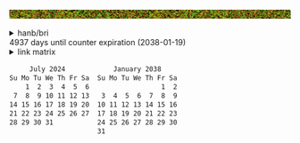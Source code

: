 ![banner](images/sunset.jpg)


<details><summary>hanb/bri</summary>
<sub><sup><sub><sup><sub><sup><sub><sup><sub><sup><sub><sup><sub><sup><sub><sup>
<pre>b   b   b   b   b   b     a   a   a   a   a   a   a     b   b   b   b   b   bb   b   b   b   b   b     a   a   a   a   a   a   a     b   b   b   b   b   bb   b   b   b   b   b     a   a   a   a   a   a   a     b   b   b   b   b   bb   b   b   b   b   b     a   a   a   a   a   a   a     b   b   b   b   b   b
       b   b   b   b   b     a   a   a   a   a   a   a   a     b   b   b   b   b    b   b   b   b   b     a   a   a   a   a   a   a   a     b   b   b   b   b    b   b   b   b   b     a   a   a   a   a   a   a   a     b   b   b   b   b    b   b   b   b   b     a   a   a   a   a   a   a   a     b   b   b   b   b  
                           a   a   a   a   a   a   a   a   a                                            a   a   a   a   a   a   a   a   a                                            a   a   a   a   a   a   a   a   a                                            a   a   a   a   a   a   a   a   a                      
       c   c   c   c   c     a   a   a   a   a   a   a   a     c   c   c   c   c    c   c   c   c   c     a   a   a   a   a   a   a   a     c   c   c   c   c    c   c   c   c   c     a   a   a   a   a   a   a   a     c   c   c   c   c    c   c   c   c   c     a   a   a   a   a   a   a   a     c   c   c   c   c  
     c   c   c   c   c   c     a   a   a   R   L   a   a     c   c   c   c   c   cc   c   c   c   c   c     a   a   a   R   L   a   a     c   c   c   c   c   cc   c   c   c   c   c     a   a   a   R   L   a   a     c   c   c   c   c   cc   c   c   c   c   c     a   a   a   R   L   a   a     c   c   c   c   c   c
       c   c   c   c   c   c     a   a   RRRRR L a   a     c   c   c   c   c   c    c   c   c   c   c   c     a   a   RRRRR L a   a     c   c   c   c   c   c    c   c   c   c   c   c     a   a   RRRRR L a   a     c   c   c   c   c   c    c   c   c   c   c   c     a   a   RRRRR L a   a     c   c   c   c   c   c  
     c   c   c   c   c   c   c     a   a  RRR  L   a     c   c   c   c   c   c   cc   c   c   c   c   c   c     a   a  RRR  L   a     c   c   c   c   c   c   cc   c   c   c   c   c   c     a   a  RRR  L   a     c   c   c   c   c   c   cc   c   c   c   c   c   c     a   a  RRR  L   a     c   c   c   c   c   c   c
       c   c   c   c   c   c   c         RRRRRLLL      c   c   c   c   c   c   c    c   c   c   c   c   c   c         RRRRRLLL      c   c   c   c   c   c   c    c   c   c   c   c   c   c         RRRRRLLL      c   c   c   c   c   c   c    c   c   c   c   c   c   c         RRRRRLLL      c   c   c   c   c   c   c  
     c   c   c   c   c   c   c     d   d RRRRR L   d     c   c   c   c   c   c   cc   c   c   c   c   c   c     d   d RRRRR L   d     c   c   c   c   c   c   cc   c   c   c   c   c   c     d   d RRRRR L   d     c   c   c   c   c   c   cc   c   c   c   c   c   c     d   d RRRRR L   d     c   c   c   c   c   c   c
       c   c   c   c   c   c     d   d   dRRRd   d   d     c   c   c   c   c   c    c   c   c   c   c   c     d   d   dRRRd   d   d     c   c   c   c   c   c    c   c   c   c   c   c     d   d   dRRRd   d   d     c   c   c   c   c   c    c   c   c   c   c   c     d   d   dRRRd   d   d     c   c   c   c   c   c  
     c   c   c   c   c   c     d   d   d  RRR  d   d   d     c   c   c   c   c   cc   c   c   c   c   c     d   d   d  RRR  d   d   d     c   c   c   c   c   cc   c   c   c   c   c     d   d   d  RRR  d   d   d     c   c   c   c   c   cc   c   c   c   c   c     d   d   d  RRR  d   d   d     c   c   c   c   c   c
       c   c   c   c   c     d   d   d   dRRRd   d   d   d     c   c   c   c   c    c   c   c   c   c     d   d   d   dRRRd   d   d   d     c   c   c   c   c    c   c   c   c   c     d   d   d   dRRRd   d   d   d     c   c   c   c   c    c   c   c   c   c     d   d   d   dRRRd   d   d   d     c   c   c   c   c  
                           d   d   d   d  RRR  d   d   d   d                                            d   d   d   d  RRR  d   d   d   d                                            d   d   d   d  RRR  d   d   d   d                                            d   d   d   d  RRR  d   d   d   d                      
       b   b   b   b   b     d   d   d   RRRRR   d   d   d     b   b   b   b   b    b   b   b   b   b     d   d   d   RRRRR   d   d   d     b   b   b   b   b    b   b   b   b   b     d   d   d   RRRRR   d   d   d     b   b   b   b   b    b   b   b   b   b     d   d   d   RRRRR   d   d   d     b   b   b   b   b  
     b   b   b   b   b   b     d   d   d   d   d   d   d     b   b   b   b   b   bb   b   b   b   b   b     d   d   d   d   d   d   d     b   b   b   b   b   bb   b   b   b   b   b     d   d   d   d   d   d   d     b   b   b   b   b   bb   b   b   b   b   b     d   d   d   d   d   d   d     b   b   b   b   b   b
       b   b   b   b   b   b     d   d   d   d   d   d     b   b   b   b   b   b    b   b   b   b   b   b     d   d   d   d   d   d     b   b   b   b   b   b    b   b   b   b   b   b     d   d   d   d   d   d     b   b   b   b   b   b    b   b   b   b   b   b     d   d   d   d   d   d     b   b   b   b   b   b  
     b   b   b   b   b   b   b     d   d   d   d   d     b   b   b   b   b   b   bb   b   b   b   b   b   b     d   d   d   d   d     b   b   b   b   b   b   bb   b   b   b   b   b   b     d   d   d   d   d     b   b   b   b   b   b   bb   b   b   b   b   b   b     d   d   d   d   d     b   b   b   b   b   b   b
       b   b   b   b   b   b   b                       b   b   b   b   b   b   b    b   b   b   b   b   b   b                       b   b   b   b   b   b   b    b   b   b   b   b   b   b                       b   b   b   b   b   b   b    b   b   b   b   b   b   b                       b   b   b   b   b   b   b  
     b   b   b   b   b   b   b     a   a   a   a   a     b   b   b   b   b   b   bb   b   b   b   b   b   b     a   a   a   a   a     b   b   b   b   b   b   bb   b   b   b   b   b   b     a   a   a   a   a     b   b   b   b   b   b   bb   b   b   b   b   b   b     a   a   a   a   a     b   b   b   b   b   b   b
       b   b   b   b   b   b     a   a   a   a   a   a     b   b   b   b   b   b    b   b   b   b   b   b     a   a   a   a   a   a     b   b   b   b   b   b    b   b   b   b   b   b     a   a   a   a   a   a     b   b   b   b   b   b    b   b   b   b   b   b     a   a   a   a   a   a     b   b   b   b   b   b  
     b   b   b   b   b   b     a   a   a   a   a   a   a     b   b   b   b   b   bb   b   b   b   b   b     a   a   a   a   a   a   a     b   b   b   b   b   bb   b   b   b   b   b     a   a   a   a   a   a   a     b   b   b   b   b   bb   b   b   b   b   b     a   a   a   a   a   a   a     b   b   b   b   b   b
       b   b   b   b   b     a   a   a   a   a   a   a   a     b   b   b   b   b    b   b   b   b   b     a   a   a   a   a   a   a   a     b   b   b   b   b    b   b   b   b   b     a   a   a   a   a   a   a   a     b   b   b   b   b    b   b   b   b   b     a   a   a   a   a   a   a   a     b   b   b   b   b  
                           a   a   a   a   a   a   a   a   a                                            a   a   a   a   a   a   a   a   a                                            a   a   a   a   a   a   a   a   a                                            a   a   a   a   a   a   a   a   a                      
       c   c   c   c   c     a   a   a   a   a   a   a   a     c   c   c   c   c  c   c   c   c   c     a   a   a   a   a   a   a   a     c   c   c   c   c  c   c   c   c   c     a   a   a   a   a   a   a   a     c   c   c   c   c  c   c   c   c   c     a   a   a   a   a   a   a   a     c   c   c   c   c
</pre>
<pre>b   b   b   b   b   b     a   a   a   a   a   a   a     b   b   b   b   b   b
  b   b   b   b   b     a   a   a   a   a   a   a   a     b   b   b   b   b  
                      a   a   a   a   a   a   a   a   a                      
  c   c   c   c   c     a   a   a   a   a   a   a   a     c   c   c   c   c  
c   c   c   c   c   c     a   a   a   R   L   a   a     c   c   c   c   c   c
  c   c   c   c   c   c     a   a   RRRRR L a   a     c   c   c   c   c   c  
c   c   c   c   c   c   c     a   a  RRR  L   a     c   c   c   c   c   c   c
  c   c   c   c   c   c   c         RRRRRLLL      c   c   c   c   c   c   c  
c   c   c   c   c   c   c     d   d RRRRR L   d     c   c   c   c   c   c   c
  c   c   c   c   c   c     d   d   dRRRd   d   d     c   c   c   c   c   c  
c   c   c   c   c   c     d   d   d  RRR  d   d   d     c   c   c   c   c   c
  c   c   c   c   c     d   d   d   dRRRd   d   d   d     c   c   c   c   c  
                      d   d   d   d  RRR  d   d   d   d                      
  b   b   b   b   b     d   d   d   RRRRR   d   d   d     b   b   b   b   b  
b   b   b   b   b   b     d   d   d   d   d   d   d     b   b   b   b   b   b
  b   b   b   b   b   b     d   d   d   d   d   d     b   b   b   b   b   b  
b   b   b   b   b   b   b     d   d   d   d   d     b   b   b   b   b   b   b
  b   b   b   b   b   b   b                       b   b   b   b   b   b   b  
b   b   b   b   b   b   b     a   a   a   a   a     b   b   b   b   b   b   b
  b   b   b   b   b   b     a   a   a   a   a   a     b   b   b   b   b   b  
b   b   b   b   b   b     a   a   a   a   a   a   a     b   b   b   b   b   b
  b   b   b   b   b     a   a   a   a   a   a   a   a     b   b   b   b   b  
                      a   a   a   a   a   a   a   a   a                      
  c   c   c   c   c     a   a   a   a   a   a   a   a     c   c   c   c   c
</pre>
</sup></sub></sup></sub></sup></sub></sup></sub></sup></sub></sup></sub></sup></sub></sup></sub>

[hanb](https://github.com/handyc/hanb)

[bri](https://github.com/handyc/bri)

</details> 

<!---
<details><summary>chart</summary>

Markdown | Less | Pretty
--- | --- | ---
*Still* | `renders` | **nicely**
1 | 2 | 3

</details>
-->

<!--- 
<details><summary>nested</summary>
<details><summary>hanb/bri</summary>
<sub><sup><sub><sup><sub><sup><sub><sup><sub><sup><sub><sup><sub><sup><sub><sup><pre>
b   b   b   b   b   b     a   a   a   a   a   a   a     b   b   b   b   b   b
  b   b   b   b   b     a   a   a   a   a   a   a   a     b   b   b   b   b  
                      a   a   a   a   a   a   a   a   a                      
  c   c   c   c   c     a   a   a   a   a   a   a   a     c   c   c   c   c  
c   c   c   c   c   c     a   a   a   R   L   a   a     c   c   c   c   c   c
  c   c   c   c   c   c     a   a   RRRRR L a   a     c   c   c   c   c   c  
c   c   c   c   c   c   c     a   a  RRR  L   a     c   c   c   c   c   c   c
  c   c   c   c   c   c   c         RRRRRLLL      c   c   c   c   c   c   c  
c   c   c   c   c   c   c     d   d RRRRR L   d     c   c   c   c   c   c   c
  c   c   c   c   c   c     d   d   dRRRd   d   d     c   c   c   c   c   c  
c   c   c   c   c   c     d   d   d  RRR  d   d   d     c   c   c   c   c   c
  c   c   c   c   c     d   d   d   dRRRd   d   d   d     c   c   c   c   c  
                      d   d   d   d  RRR  d   d   d   d                      
  b   b   b   b   b     d   d   d   RRRRR   d   d   d     b   b   b   b   b  
b   b   b   b   b   b     d   d   d   d   d   d   d     b   b   b   b   b   b
  b   b   b   b   b   b     d   d   d   d   d   d     b   b   b   b   b   b  
b   b   b   b   b   b   b     d   d   d   d   d     b   b   b   b   b   b   b
  b   b   b   b   b   b   b                       b   b   b   b   b   b   b  
b   b   b   b   b   b   b     a   a   a   a   a     b   b   b   b   b   b   b
  b   b   b   b   b   b     a   a   a   a   a   a     b   b   b   b   b   b  
b   b   b   b   b   b     a   a   a   a   a   a   a     b   b   b   b   b   b
  b   b   b   b   b     a   a   a   a   a   a   a   a     b   b   b   b   b  
                      a   a   a   a   a   a   a   a   a                      
  c   c   c   c   c     a   a   a   a   a   a   a   a     c   c   c   c   c  </pre>
</sup></sub></sup></sub></sup></sub></sup></sub></sup></sub></sup></sub></sup></sub></sup></sub>
</details><details><summary>hanb/bri</summary><sub><sup><sub><sup><sub><sup><sub><sup><sub><sup><sub><sup><sub><sup><sub><sup><pre>
b   b   b   b   b   b     a   a   a   a   a   a   a     b   b   b   b   b   b
  b   b   b   b   b     a   a   a   a   a   a   a   a     b   b   b   b   b  
                      a   a   a   a   a   a   a   a   a                      
  c   c   c   c   c     a   a   a   a   a   a   a   a     c   c   c   c   c  
c   c   c   c   c   c     a   a   a   R   L   a   a     c   c   c   c   c   c
  c   c   c   c   c   c     a   a   RRRRR L a   a     c   c   c   c   c   c  
c   c   c   c   c   c   c     a   a  RRR  L   a     c   c   c   c   c   c   c
  c   c   c   c   c   c   c         RRRRRLLL      c   c   c   c   c   c   c  
c   c   c   c   c   c   c     d   d RRRRR L   d     c   c   c   c   c   c   c
  c   c   c   c   c   c     d   d   dRRRd   d   d     c   c   c   c   c   c  
c   c   c   c   c   c     d   d   d  RRR  d   d   d     c   c   c   c   c   c
  c   c   c   c   c     d   d   d   dRRRd   d   d   d     c   c   c   c   c  
                      d   d   d   d  RRR  d   d   d   d                      
  b   b   b   b   b     d   d   d   RRRRR   d   d   d     b   b   b   b   b  
b   b   b   b   b   b     d   d   d   d   d   d   d     b   b   b   b   b   b
  b   b   b   b   b   b     d   d   d   d   d   d     b   b   b   b   b   b  
b   b   b   b   b   b   b     d   d   d   d   d     b   b   b   b   b   b   b
  b   b   b   b   b   b   b                       b   b   b   b   b   b   b  
b   b   b   b   b   b   b     a   a   a   a   a     b   b   b   b   b   b   b
  b   b   b   b   b   b     a   a   a   a   a   a     b   b   b   b   b   b  
b   b   b   b   b   b     a   a   a   a   a   a   a     b   b   b   b   b   b
  b   b   b   b   b     a   a   a   a   a   a   a   a     b   b   b   b   b  
                      a   a   a   a   a   a   a   a   a                      
  c   c   c   c   c     a   a   a   a   a   a   a   a     c   c   c   c   c  
</pre></sup></sub></sup></sub></sup></sub></sup></sub></sup></sub></sup></sub></sup></sub></sup></sub>
</details><details><summary>hanb/bri</summary>
<sub><sup><sub><sup><sub><sup><sub><sup><sub><sup><sub><sup><sub><sup><sub><sup>
<pre>
b   b   b   b   b   b     a   a   a   a   a   a   a     b   b   b   b   b   b
  b   b   b   b   b     a   a   a   a   a   a   a   a     b   b   b   b   b  
                      a   a   a   a   a   a   a   a   a                      
  c   c   c   c   c     a   a   a   a   a   a   a   a     c   c   c   c   c  
c   c   c   c   c   c     a   a   a   R   L   a   a     c   c   c   c   c   c
  c   c   c   c   c   c     a   a   RRRRR L a   a     c   c   c   c   c   c  
c   c   c   c   c   c   c     a   a  RRR  L   a     c   c   c   c   c   c   c
  c   c   c   c   c   c   c         RRRRRLLL      c   c   c   c   c   c   c  
c   c   c   c   c   c   c     d   d RRRRR L   d     c   c   c   c   c   c   c
  c   c   c   c   c   c     d   d   dRRRd   d   d     c   c   c   c   c   c  
c   c   c   c   c   c     d   d   d  RRR  d   d   d     c   c   c   c   c   c
  c   c   c   c   c     d   d   d   dRRRd   d   d   d     c   c   c   c   c  
                      d   d   d   d  RRR  d   d   d   d                      
  b   b   b   b   b     d   d   d   RRRRR   d   d   d     b   b   b   b   b  
b   b   b   b   b   b     d   d   d   d   d   d   d     b   b   b   b   b   b
  b   b   b   b   b   b     d   d   d   d   d   d     b   b   b   b   b   b  
b   b   b   b   b   b   b     d   d   d   d   d     b   b   b   b   b   b   b
  b   b   b   b   b   b   b                       b   b   b   b   b   b   b  
b   b   b   b   b   b   b     a   a   a   a   a     b   b   b   b   b   b   b
  b   b   b   b   b   b     a   a   a   a   a   a     b   b   b   b   b   b  
b   b   b   b   b   b     a   a   a   a   a   a   a     b   b   b   b   b   b
  b   b   b   b   b     a   a   a   a   a   a   a   a     b   b   b   b   b  
                      a   a   a   a   a   a   a   a   a                      
  c   c   c   c   c     a   a   a   a   a   a   a   a     c   c   c   c   c  
</pre>
</sup></sub></sup></sub></sup></sub></sup></sub></sup></sub></sup></sub></sup></sub></sup></sub>

</details>

<details><summary>hanb/bri</summary>
<sub><sup><sub><sup><sub><sup><sub><sup><sub><sup><sub><sup><sub><sup><sub><sup>
<pre>
b   b   b   b   b   b     a   a   a   a   a   a   a     b   b   b   b   b   b
  b   b   b   b   b     a   a   a   a   a   a   a   a     b   b   b   b   b  
                      a   a   a   a   a   a   a   a   a                      
  c   c   c   c   c     a   a   a   a   a   a   a   a     c   c   c   c   c  
c   c   c   c   c   c     a   a   a   R   L   a   a     c   c   c   c   c   c
  c   c   c   c   c   c     a   a   RRRRR L a   a     c   c   c   c   c   c  
c   c   c   c   c   c   c     a   a  RRR  L   a     c   c   c   c   c   c   c
  c   c   c   c   c   c   c         RRRRRLLL      c   c   c   c   c   c   c  
c   c   c   c   c   c   c     d   d RRRRR L   d     c   c   c   c   c   c   c
  c   c   c   c   c   c     d   d   dRRRd   d   d     c   c   c   c   c   c  
c   c   c   c   c   c     d   d   d  RRR  d   d   d     c   c   c   c   c   c
  c   c   c   c   c     d   d   d   dRRRd   d   d   d     c   c   c   c   c  
                      d   d   d   d  RRR  d   d   d   d                      
  b   b   b   b   b     d   d   d   RRRRR   d   d   d     b   b   b   b   b  
b   b   b   b   b   b     d   d   d   d   d   d   d     b   b   b   b   b   b
  b   b   b   b   b   b     d   d   d   d   d   d     b   b   b   b   b   b  
b   b   b   b   b   b   b     d   d   d   d   d     b   b   b   b   b   b   b
  b   b   b   b   b   b   b                       b   b   b   b   b   b   b  
b   b   b   b   b   b   b     a   a   a   a   a     b   b   b   b   b   b   b
  b   b   b   b   b   b     a   a   a   a   a   a     b   b   b   b   b   b  
b   b   b   b   b   b     a   a   a   a   a   a   a     b   b   b   b   b   b
  b   b   b   b   b     a   a   a   a   a   a   a   a     b   b   b   b   b  
                      a   a   a   a   a   a   a   a   a                      
  c   c   c   c   c     a   a   a   a   a   a   a   a     c   c   c   c   c</pre>
</sup></sub></sup></sub></sup></sub></sup></sub></sup></sub></sup></sub></sup></sub></sup></sub>

</details>

</details> 
-->

<!---
<details><summary>menu item test5</summary>

Normal text
<sub><sup>Small text</sup></sub>
<sub><sup><sub><sup>Tiny text</sup></sub></sup></sub>
<sub><sup><sub><sup><sub><sup><sub><sup><sub><sup><sub><sup><sub><sup><sub><sup>REALLY SMALL TEXT</sup></sub></sup></sub></sup></sub></sup></sub></sup></sub></sup></sub></sup></sub></sup></sub>

</details> 
-->
<!---
<details><summary>menu item test5</summary>

Normal text
<sub><sup>Small text</sup></sub>
<sub><sup><sub><sup>Tiny text</sup></sub></sup></sub>
<sub><sup><sub><sup><sub><sup><sub><sup><sub><sup><sub><sup><sub><sup><sub><sup>REALLY SMALL TEXT</sup></sub></sup></sub></sup></sub></sup></sub></sup></sub></sup></sub></sup></sub></sup></sub>

</details> 
-->4937 days until counter expiration (2038-01-19)




<details><summary>link matrix</summary>
<sub><sup><sub><sup><sub><sup><sub><sup><sub><sup><sub><sup><sub><sup><sub><sup>
<pre>b   b   b     a   a   a   a   a   a   a     b   b   b   b   b   b     a   a   a   a   a   a   a     b   b   b   b   b   b     a   a   a   a   a   a   a     b   b   b   b   b   b     a   a   a   a   a   a   a     b   b   b   b   b   b     a   a   a   a   a   a   a     b   b   b   b   b   b     a   a   a   a   a   a   a     b   b   b   
  b   b     a   a   a   a   a   a   a   a     b   b   b   b   b     a   a   a   a   a   a   a   a     b   b   b   b   b     a   a   a   a   a   a   a   a     b   b   b   b   b     a   a   a   a   a   a   a   a     b   b   b   b   b     a   a   a   a   a   a   a   a     b   b   b   b   b     a   a   a   a   a   a   a   a     b   b   b 
          a   a   a   a   a   a   a   a   a                       a   a   a   a   a   a   a   a   a                       a   a   a   a   a   a   a   a   a                       a   a   a   a   a   a   a   a   a                       a   a   a   a   a   a   a   a   a                       a   a   a   a   a   a   a   a   a             
  c   c     a   a   a   a   a   a   a   a     c   c   c   c   c     a   a   a   a   a   a   a   a     c   c   c   c   c     a   a   a   a   a   a   a   a     c   c   c   c   c     a   a   a   a   a   a   a   a     c   c   c   c   c     a   a   a   a   a   a   a   a     c   c   c   c   c     a   a   a   a   a   a   a   a     c   c   c 
c   c   c     a   a   a   R   L   a   a     c   c   c   c   c   c     a   a   a   R   L   a   a     c   c   c   c   c   c     a   a   a   R   L   a   a     c   c   c   c   c   c     a   a   a   R   L   a   a     c   c   c   c   c   c     a   a   a   R   L   a   a     c   c   c   c   c   c     a   a   a   R   L   a   a     c   c   c   
  c   c   c     a   a   RRRRR L a   a     c   c   c   c   c   c   c     a   a   RRRRR L a   a     c   c   c   c   c   c   c     a   a   RRRRR L a   a     c   c   c   c   c   c   c     a   a   RRRRR L a   a     c   c   c   c   c   c   c     a   a   RRRRR L a   a     c   c   c   c   c   c   c     a   a   RRRRR L a   a     c   c   c   c 
c   c   c   c     a   a  RRR  L   a     c   c   c   c   c   c   c   c     a   a  RRR  L   a     c   c   c   c   c   c   c   c     a   a  RRR  L   a     c   c   c   c   c   c   c   c     a   a  RRR  L   a     c   c   c   c   c   c   c   c     a   a  RRR  L   a     c   c   c   c   c   c   c   c     a   a  RRR  L   a     c   c   c   c   
  c   c   c   c         RRRRRLLL      c   c   c   c   c   c   c   c   c         RRRRRLLL      c   c   c   c   c   c   c   c   c         RRRRRLLL      c   c   c   c   c   c   c   c   c         RRRRRLLL      c   c   c   c   c   c   c   c   c         RRRRRLLL      c   c   c   c   c   c   c   c   c         RRRRRLLL      c   c   c   c   c 
c   c   c   c     d   d RRRRR L   d     c   c   c   c   c   c   c   c     d   d RRRRR L   d     c   c   c   c   c   c   c   c     d   d RRRRR L   d     c   c   c   c   c   c   c   c     d   d RRRRR L   d     c   c   c   c   c   c   c   c     d   d RRRRR L   d     c   c   c   c   c   c   c   c     d   d RRRRR L   d     c   c   c   c   
  c   c   c     d   d   dRRRd   d   d     c   c   c   c   c   c   c     d   d   dRRRd   d   d     c   c   c   c   c   c   c     d   d   dRRRd   d   d     c   c   c   c   c   c   c     d   d   dRRRd   d   d     c   c   c   c   c   c   c     d   d   dRRRd   d   d     c   c   c   c   c   c   c     d   d   dRRRd   d   d     c   c   c   c 
c   c   c     d   d   d  RRR  d   d   d     c   c   c   c   c   c     d   d   d  RRR  d   d   d     c   c   c   c   c   c     d   d   d  RRR  d   d   d     c   c   c   c   c   c     d   d   d  RRR  d   d   d     c   c   c   c   c   c     d   d   d  RRR  d   d   d     c   c   c   c   c   c     d   d   d  RRR  d   d   d     c   c   c   
  c   c     d   d   d   dRRRd   d   d   d     c   c   c   c   c     d   d   d   dRRRd   d   d   d     c   c   c   c   c     d   d   d   dRRRd   d   d   d     c   c   c   c   c     d   d   d   dRRRd   d   d   d     c   c   c   c   c     d   d   d   dRRRd   d   d   d     c   c   c   c   c     d   d   d   dRRRd   d   d   d     c   c   c 
          d   d   d   d  RRR  d   d   d   d                       d   d   d   d  RRR  d   d   d   d                       d   d   d   d  RRR  d   d   d   d                       d   d   d   d  RRR  d   d   d   d                       d   d   d   d  RRR  d   d   d   d                       d   d   d   d  RRR  d   d   d   d             
  b   b     d   d   d   RRRRR   d   d   d     b   b   b   b   b     d   d   d   RRRRR   d   d   d     b   b   b   b   b     d   d   d   RRRRR   d   d   d     b   b   b   b   b     d   d   d   RRRRR   d   d   d     b   b   b   b   b     d   d   d   RRRRR   d   d   d     b   b   b   b   b     d   d   d   RRRRR   d   d   d     b   b   b 
b   b   b     d   d   d   d   d   d   d     b   b   b   b   b   b     d   d   d   d   d   d   d     b   b   b   b   b   b     d   d   d   d   d   d   d     b   b   b   b   b   b     d   d   d   d   d   d   d     b   b   b   b   b   b     d   d   d   d   d   d   d     b   b   b   b   b   b     d   d   d   d   d   d   d     b   b   b   
  b   b   b     d   d   d   d   d   d     b   b   b   b   b   b   b     d   d   d   d   d   d     b   b   b   b   b   b   b     d   d   d   d   d   d     b   b   b   b   b   b   b     d   d   d   d   d   d     b   b   b   b   b   b   b     d   d   d   d   d   d     b   b   b   b   b   b   b     d   d   d   d   d   d     b   b   b   b 
b   b   b   b     d   d   d   d   d     b   b   b   b   b   b   b   b     d   d   d   d   d     b   b   b   b   b   b   b   b     d   d   d   d   d     b   b   b   b   b   b   b   b     d   d   d   d   d     b   b   b   b   b   b   b   b     d   d   d   d   d     b   b   b   b   b   b   b   b     d   d   d   d   d     b   b   b   b   
  b   b   b   b                       b   b   b   b   b   b   b   b   b                       b   b   b   b   b   b   b   b   b                       b   b   b   b   b   b   b   b   b                       b   b   b   b   b   b   b   b   b                       b   b   b   b   b   b   b   b   b                       b   b   b   b   b 
b   b   b   b     a   a   a   a   a     b   b   b   b   b   b   b   b     a   a   a   a   a     b   b   b   b   b   b   b   b     a   a   a   a   a     b   b   b   b   b   b   b   b     a   a   a   a   a     b   b   b   b   b   b   b   b     a   a   a   a   a     b   b   b   b   b   b   b   b     a   a   a   a   a     b   b   b   b   
  b   b   b     a   a   a   a   a   a     b   b   b   b   b   b   b     a   a   a   a   a   a     b   b   b   b   b   b   b     a   a   a   a   a   a     b   b   b   b   b   b   b     a   a   a   a   a   a     b   b   b   b   b   b   b     a   a   a   a   a   a     b   b   b   b   b   b   b     a   a   a   a   a   a     b   b   b   b 
b   b   b     a   a   a   a   a   a   a     b   b   b   b   b   b     a   a   a   a   a   a   a     b   b   b   b   b   b     a   a   a   a   a   a   a     b   b   b   b   b   b     a   a   a   a   a   a   a     b   b   b   b   b   b     a   a   a   a   a   a   a     b   b   b   b   b   b     a   a   a   a   a   a   a     b   b   b   
  b   b     a   a   a   a   a   a   a   a     b   b   b   b   b     a   a   a   a   a   a   a   a     b   b   b   b   b     a   a   a   a   a   a   a   a     b   b   b   b   b     a   a   a   a   a   a   a   a     b   b   b   b   b     a   a   a   a   a   a   a   a     b   b   b   b   b     a   a   a   a   a   a   a   a     b   b   b 
          a   a   a   a   a   a   a   a   a                       a   a   a   a   a   a   a   a   a                       a   a   a   a   a   a   a   a   a                       a   a   a   a   a   a   a   a   a                       a   a   a   a   a   a   a   a   a                       a   a   a   a   a   a   a   a   a             
  c   c     a   a   a   a   a   a   a   a     c   c   c  c   c     a   a   a   a   a   a   a   a     c   c   c  c   c     a   a   a   a   a   a   a   a     c   c   c  c   c     a   a   a   a   a   a   a   a     c   c   c  c   c     a   a   a   a   a   a   a   a     c   c   c  c   c     a   a   a   a   a   a   a   a     c   c   c
</pre>
</sup></sub></sup></sub></sup></sub></sup></sub></sup></sub></sup></sub></sup></sub></sup></sub>


[00](https://github.com/handyc/hanb) 
[01](https://github.com/handyc/hanb) 
[02](https://github.com/handyc/hanb) 
[03](https://github.com/handyc/hanb) 
[04](https://github.com/handyc/hanb) 
[05](https://github.com/handyc/hanb) 
[06](https://github.com/handyc/hanb) 
[07](https://github.com/handyc/hanb) 
[08](https://github.com/handyc/hanb) 
[09](https://github.com/handyc/hanb) 
[10](https://github.com/handyc/hanb) 
[11](https://github.com/handyc/hanb) 
[12](https://github.com/handyc/hanb) 
[13](https://github.com/handyc/hanb) 
[14](https://github.com/handyc/hanb) 
[15](https://github.com/handyc/hanb) 


[00](https://github.com/handyc/hanb) 
[01](https://github.com/handyc/hanb) 
[02](https://github.com/handyc/hanb) 
[03](https://github.com/handyc/hanb) 
[04](https://github.com/handyc/hanb) 
[05](https://github.com/handyc/hanb) 
[06](https://github.com/handyc/hanb) 
[07](https://github.com/handyc/hanb) 
[08](https://github.com/handyc/hanb) 
[09](https://github.com/handyc/hanb) 
[10](https://github.com/handyc/hanb) 
[11](https://github.com/handyc/hanb) 
[12](https://github.com/handyc/hanb) 
[13](https://github.com/handyc/hanb) 
[14](https://github.com/handyc/hanb) 
[15](https://github.com/handyc/hanb) 


[00](https://github.com/handyc/hanb) 
[01](https://github.com/handyc/hanb) 
[02](https://github.com/handyc/hanb) 
[03](https://github.com/handyc/hanb) 
[04](https://github.com/handyc/hanb) 
[05](https://github.com/handyc/hanb) 
[06](https://github.com/handyc/hanb) 
[07](https://github.com/handyc/hanb) 
[08](https://github.com/handyc/hanb) 
[09](https://github.com/handyc/hanb) 
[10](https://github.com/handyc/hanb) 
[11](https://github.com/handyc/hanb) 
[12](https://github.com/handyc/hanb) 
[13](https://github.com/handyc/hanb) 
[14](https://github.com/handyc/hanb) 
[15](https://github.com/handyc/hanb) 


[00](https://github.com/handyc/hanb) 
[01](https://github.com/handyc/hanb) 
[02](https://github.com/handyc/hanb) 
[03](https://github.com/handyc/hanb) 
[04](https://github.com/handyc/hanb) 
[05](https://github.com/handyc/hanb) 
[06](https://github.com/handyc/hanb) 
[07](https://github.com/handyc/hanb) 
[08](https://github.com/handyc/hanb) 
[09](https://github.com/handyc/hanb) 
[10](https://github.com/handyc/hanb) 
[11](https://github.com/handyc/hanb) 
[12](https://github.com/handyc/hanb) 
[13](https://github.com/handyc/hanb) 
[14](https://github.com/handyc/hanb) 
[15](https://github.com/handyc/hanb) 


[00](https://github.com/handyc/hanb) 
[01](https://github.com/handyc/hanb) 
[02](https://github.com/handyc/hanb) 
[03](https://github.com/handyc/hanb) 
[04](https://github.com/handyc/hanb) 
[05](https://github.com/handyc/hanb) 
[06](https://github.com/handyc/hanb) 
[07](https://github.com/handyc/hanb) 
[08](https://github.com/handyc/hanb) 
[09](https://github.com/handyc/hanb) 
[10](https://github.com/handyc/hanb) 
[11](https://github.com/handyc/hanb) 
[12](https://github.com/handyc/hanb) 
[13](https://github.com/handyc/hanb) 
[14](https://github.com/handyc/hanb) 
[15](https://github.com/handyc/hanb) 


[00](https://github.com/handyc/hanb) 
[01](https://github.com/handyc/hanb) 
[02](https://github.com/handyc/hanb) 
[03](https://github.com/handyc/hanb) 
[04](https://github.com/handyc/hanb) 
[05](https://github.com/handyc/hanb) 
[06](https://github.com/handyc/hanb) 
[07](https://github.com/handyc/hanb) 
[08](https://github.com/handyc/hanb) 
[09](https://github.com/handyc/hanb) 
[10](https://github.com/handyc/hanb) 
[11](https://github.com/handyc/hanb) 
[12](https://github.com/handyc/hanb) 
[13](https://github.com/handyc/hanb) 
[14](https://github.com/handyc/hanb) 
[15](https://github.com/handyc/hanb) 


[00](https://github.com/handyc/hanb) 
[01](https://github.com/handyc/hanb) 
[02](https://github.com/handyc/hanb) 
[03](https://github.com/handyc/hanb) 
[04](https://github.com/handyc/hanb) 
[05](https://github.com/handyc/hanb) 
[06](https://github.com/handyc/hanb) 
[07](https://github.com/handyc/hanb) 
[08](https://github.com/handyc/hanb) 
[09](https://github.com/handyc/hanb) 
[10](https://github.com/handyc/hanb) 
[11](https://github.com/handyc/hanb) 
[12](https://github.com/handyc/hanb) 
[13](https://github.com/handyc/hanb) 
[14](https://github.com/handyc/hanb) 
[15](https://github.com/handyc/hanb) 


[00](https://github.com/handyc/hanb) 
[01](https://github.com/handyc/hanb) 
[02](https://github.com/handyc/hanb) 
[03](https://github.com/handyc/hanb) 
[04](https://github.com/handyc/hanb) 
[05](https://github.com/handyc/hanb) 
[06](https://github.com/handyc/hanb) 
[07](https://github.com/handyc/hanb) 
[08](https://github.com/handyc/hanb) 
[09](https://github.com/handyc/hanb) 
[10](https://github.com/handyc/hanb) 
[11](https://github.com/handyc/hanb) 
[12](https://github.com/handyc/hanb) 
[13](https://github.com/handyc/hanb) 
[14](https://github.com/handyc/hanb) 
[15](https://github.com/handyc/hanb) 

</details>


````````
     July 2024            January 2038      
Su Mo Tu We Th Fr Sa  Su Mo Tu We Th Fr Sa  
    1  2  3  4  5  6                  1  2  
 7  8  9 10 11 12 13   3  4  5  6  7  8  9  
14 15 16 17 18 19 20  10 11 12 13 14 15 16  
21 22 23 24 25 26 27  17 18 19 20 21 22 23  
28 29 30 31           24 25 26 27 28 29 30  
                      31                    
